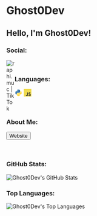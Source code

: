 # Ghost0Dev

## Hello, I'm Ghost0Dev! 

### Social:

[<img align="left" alt="raphi.muc | TikTok" width="22px" src="https://cdn.jsdelivr.net/npm/simple-icons@v3/icons/tiktok.svg" />][tiktok]

<br />

### Languages:

<code><img height="20" src="https://raw.githubusercontent.com/github/explore/80688e429a7d4ef2fca1e82350fe8e3517d3494d/topics/python/python.png"></code>
<code><img height="20" src="https://raw.githubusercontent.com/github/explore/80688e429a7d4ef2fca1e82350fe8e3517d3494d/topics/javascript/javascript.png"></code>

<br />

### About Me:

[<button>Website</button>][website] 
<br />


<br />

### GitHub Stats:

[<img align="left" src="https://github-readme-stats.vercel.app/api?username=ghost0dev&show_icons=true&theme=radical" alt="Ghost0Dev's GitHub Stats" />](https://github.com/ghost0dev)

<br />

### Top Languages:

[<img align="left" src="https://github-readme-stats.vercel.app/api/top-langs/?username=ghost0dev&layout=compact&theme=radical" alt="Ghost0Dev's Top Languages" />](https://github.com/ghost0dev)

<br />


[tiktok]: https://www.tiktok.com/@raphi.muc
[website]: https://guns.lol/raphimuc
